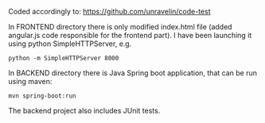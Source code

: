 Coded accordingly to: https://github.com/unravelin/code-test

In FRONTEND directory there is only modified index.html file (added angular.js code responsible for the frontend part). I have been launching it using python SimpleHTTPServer, e.g.

```
python -m SimpleHTTPServer 8000
```

In BACKEND directory there is Java Spring boot application, that can be run using maven:

```
mvn spring-boot:run
```

The backend project also includes JUnit tests.

